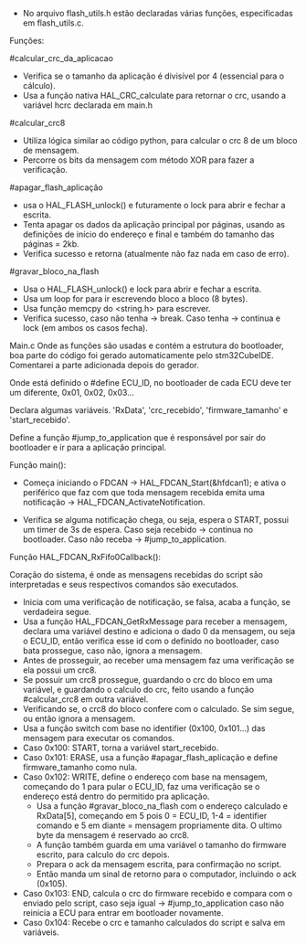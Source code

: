 
- No arquivo flash_utils.h estão declaradas várias funções, especificadas em flash_utils.c. 

Funções:

#calcular_crc_da_aplicacao
- Verifica se o tamanho da aplicação é divisível por 4 (essencial para o cálculo).
- Usa a função nativa HAL_CRC_calculate para retornar o crc, usando a variável hcrc declarada em main.h

#calcular_crc8
- Utiliza lógica similar ao código python, para calcular o crc 8 de um bloco de mensagem.
- Percorre os bits da mensagem com método XOR para fazer a verificação.

#apagar_flash_aplicação
- usa o HAL_FLASH_unlock() e futuramente o lock para abrir e fechar a escrita.
- Tenta apagar os dados da aplicação principal por páginas, usando as definições de início do endereço e final e também do tamanho das páginas = 2kb.
- Verifica sucesso e retorna (atualmente não faz nada em caso de erro).

#gravar_bloco_na_flash 
- Usa o HAL_FLASH_unlock() e lock para abrir e fechar a escrita.
- Usa um loop for para ir escrevendo bloco a bloco (8 bytes).
- Usa função memcpy do <string.h> para escrever.
- Verifica sucesso, caso não tenha -> break. Caso tenha -> continua e lock (em ambos os casos fecha).


Main.c
Onde as funções são usadas e contém a estrutura do bootloader, boa parte do código foi gerado automaticamente pelo stm32CubeIDE. Comentarei a parte adicionada depois do gerador.

Onde está definido o #define ECU_ID, no bootloader de cada ECU deve ter um diferente, 0x01, 0x02, 0x03...

Declara algumas variáveis. 'RxData', 'crc_recebido', 'firmware_tamanho' e 'start_recebido'.

Define a função #jump_to_application que é responsável por sair do bootloader e ir para a aplicação principal.

Função main():

- Começa iniciando o FDCAN -> HAL_FDCAN_Start(&hfdcan1); e ativa o periférico que faz com que toda mensagem recebida emita uma notificação -> HAL_FDCAN_ActivateNotification.

- Verifica se alguma notificação chega, ou seja, espera o START, possui um timer de 3s de espera. Caso seja recebido -> continua no bootloader. Caso não receba -> #jump_to_application.


Função HAL_FDCAN_RxFifo0Callback():

Coração do sistema, é onde as mensagens recebidas do script são interpretadas e seus respectivos comandos são executados.

- Inicia com uma verificação de notificação, se falsa, acaba a função, se verdadeira segue.
- Usa a função HAL_FDCAN_GetRxMessage para receber a mensagem, declara uma variável destino e adiciona o dado 0 da mensagem, ou seja o ECU_ID, então verifica esse id com o definido no bootloader, caso bata prossegue, caso não, ignora a mensagem.
- Antes de prosseguir, ao receber uma mensagem faz uma verificação se ela possui um crc8.
- Se possuir um crc8 prossegue, guardando o crc do bloco em uma variável, e guardando o calculo do crc, feito usando a função #calcular_crc8 em outra variável. 
- Verificando se, o crc8 do  bloco confere com o calculado. Se sim segue, ou então ignora a mensagem.
- Usa a função switch com base no identifier (0x100, 0x101...) das mensagem para executar os comandos.
- Caso 0x100: START, torna a variável start_recebido.
- Caso 0x101: ERASE, usa a função #apagar_flash_aplicação e define firmware_tamanho como nula.
- Caso 0x102: WRITE, define o endereço com base na mensagem, começando do 1 para pular o ECU_ID, faz uma verificação se o endereço está dentro do permitido pra aplicação. 
	- Usa a função #gravar_bloco_na_flash com o endereço calculado e RxData[5], começando em 5  pois 0 = ECU_ID, 1-4 = identifier comando e 5 em diante = mensagem propriamente dita. O ultimo byte da mensagem é reservado ao crc8.
	- A função também guarda em uma variável o tamanho do firmware escrito, para calculo do crc depois.
	- Prepara o ack da mensagem escrita, para confirmação no script.
	- Então manda um sinal de retorno para o computador, incluindo o ack (0x105).
- Caso 0x103: END, calcula o crc do firmware recebido e compara com o enviado pelo script, caso seja igual -> #jump_to_application caso não reinicia a ECU para entrar em bootloader novamente.
- Caso 0x104: Recebe o crc e tamanho calculados do script e salva em variáveis.













